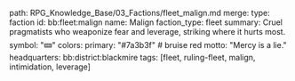 path: RPG_Knowledge_Base/03_Factions/fleet_malign.md
merge:
  type: faction
  id: bb:fleet:malign
  name: Malign
  faction_type: fleet
  summary: Cruel pragmatists who weaponize fear and leverage, striking where it hurts most.
  symbol: "🝙"
  colors:
    primary: "#7a3b3f"  # bruise red
  motto: "Mercy is a lie."
  headquarters: bb:district:blackmire
  tags: [fleet, ruling-fleet, malign, intimidation, leverage]
